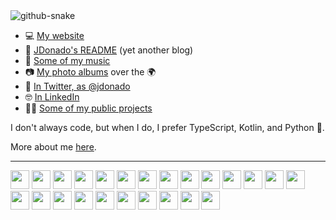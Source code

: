 <picture>
  <source media="(prefers-color-scheme: dark)" srcset="github-snake-dark.svg" />
  <source media="(prefers-color-scheme: light)" srcset="github-snake.svg" />
  <img alt="github-snake" src="github-snake.svg" />
</picture>

- 💻 [My website](https://www.jdonado.com)
- 📝 [JDonado's README](https://blog.jdonado.com/) (yet another blog)
- 🎸 [Some of my music](https://fractalfields.bandcamp.com/album/fractal-fields)
- 📷 [My photo albums](https://www.flickr.com/photos/79693661@N05/albums) over the 🌍
- 🐣 [In Twitter, as @jdonado](https://twitter.com/jdonado)
- 🤓 [In LinkedIn](https://www.linkedin.com/in/f-javier-r-donado-6458a815/?locale=en_US)
- 👨‍💻 [Some of my public projects](https://github.com/mrdonado/my-projects)

I don't always code, but when I do, I prefer TypeScript, Kotlin, and Python 🐍.

More about me [here](https://blog.jdonado.com/about/).

----

<img width="30" src="https://cdn.jsdelivr.net/gh/devicons/devicon/icons/vim/vim-original.svg" /> <img width="30" src="https://cdn.jsdelivr.net/gh/devicons/devicon/icons/vscode/vscode-original.svg" /> <img width="30" src="https://cdn.jsdelivr.net/gh/devicons/devicon/icons/typescript/typescript-original.svg" /> <img width="30" src="https://cdn.jsdelivr.net/gh/devicons/devicon/icons/javascript/javascript-original.svg" /> <img width="30" src="https://cdn.jsdelivr.net/gh/devicons/devicon/icons/kotlin/kotlin-original.svg" /> <img width="30" src="https://cdn.jsdelivr.net/gh/devicons/devicon/icons/python/python-original.svg" /> <img width="30" src="https://cdn.jsdelivr.net/gh/devicons/devicon/icons/amazonwebservices/amazonwebservices-original.svg" /> <img width="30" src="https://cdn.jsdelivr.net/gh/devicons/devicon/icons/react/react-original.svg" /> <img width="30" src="https://cdn.jsdelivr.net/gh/devicons/devicon/icons/spring/spring-original.svg" /> <img width="30" src="https://cdn.jsdelivr.net/gh/devicons/devicon/icons/java/java-original.svg" /> <img width="30" src="https://cdn.jsdelivr.net/gh/devicons/devicon/icons/apple/apple-original.svg" /> <img width="30" src="https://cdn.jsdelivr.net/gh/devicons/devicon/icons/android/android-original.svg" /> <img width="30" src="https://cdn.jsdelivr.net/gh/devicons/devicon/icons/docker/docker-original.svg" /> <img width="30" src="https://cdn.jsdelivr.net/gh/devicons/devicon/icons/git/git-original.svg" /> <img width="30" src="https://cdn.jsdelivr.net/gh/devicons/devicon/icons/inkscape/inkscape-original.svg" /> <img width="30" src="https://cdn.jsdelivr.net/gh/devicons/devicon/icons/jamstack/jamstack-original.svg" /> <img width="30" src="https://cdn.jsdelivr.net/gh/devicons/devicon/icons/jupyter/jupyter-original.svg" /> <img width="30" src="https://cdn.jsdelivr.net/gh/devicons/devicon/icons/linux/linux-original.svg" /> <img width="30" src="https://cdn.jsdelivr.net/gh/devicons/devicon/icons/mongodb/mongodb-original.svg" /> <img width="30" src="https://cdn.jsdelivr.net/gh/devicons/devicon/icons/nodejs/nodejs-original.svg" /> <img width="30" src="https://cdn.jsdelivr.net/gh/devicons/devicon/icons/photoshop/photoshop-line.svg" /> <img width="30" src="https://cdn.jsdelivr.net/gh/devicons/devicon/icons/sketch/sketch-original.svg" /> <img width="30" src="https://cdn.jsdelivr.net/gh/devicons/devicon/icons/slack/slack-original.svg" /> <img width="30" src="https://cdn.jsdelivr.net/gh/devicons/devicon/icons/blender/blender-original.svg" />
